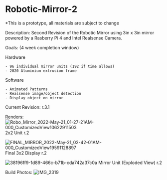 # Robotic-Mirror-2

*This is a prototype, all materials are subject to change

Description:
Second Revision of the Robotic Mirror using 3in x 3in mirror powered by a Rasberry Pi 4 and Intel Realsense Camera.

Goals: (4 week completion window)
 
 Hardware
    
    - 96 individual mirror units (192 if time allows)
    - 2020 Aluminium extrusion frame
    
  Software
    
    - Animated Patterns
    - Realsense image/object detection
    - Display object on mirror
   
Current Revision: r.3.1

Renders:
![Robo_Mirror_2022-May-21_01-27-21AM-000_CustomizedView10622911503](https://user-images.githubusercontent.com/97418292/169629848-6709e4ac-7f3f-4dc8-9f01-6edbc47f066b.png)
2x2 Unit r.2

![FINAL_MIRROR_2022-May-21_02-42-01AM-000_CustomizedView19591128897](https://user-images.githubusercontent.com/97418292/169631268-afaa8e9b-852d-4c5b-925e-038bd0e2288f.png)
Final 3x2 Display r.2

![38196ff9-1d89-466c-b71b-cda742a37c0a](https://user-images.githubusercontent.com/97418292/169636792-af4ad783-ea76-4904-8855-771e596e31df.PNG)
Mirror Unit (Exploded View) r.2

Build Photos:
![IMG_2319](https://user-images.githubusercontent.com/97418292/209269826-785c0554-9eb9-4e21-b47f-343422e1181f.jpeg)

